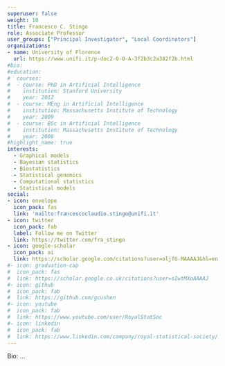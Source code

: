 ```yaml
---
superuser: false
weight: 10
title: Francesco C. Stingo
role: Associate Professor
user_groups: ["Principal Investigator", "Local Coordinators"]
organizations:
- name: University of Florence 
  url: https://www.unifi.it/p-doc2-0-0-A-3f2b3c2a382f2b.html
#bio:
#education:
#  courses:
#  - course: PhD in Artificial Intelligence
#    institution: Stanford University
#    year: 2012
#  - course: MEng in Artificial Intelligence
#    institution: Massachusetts Institute of Technology
#    year: 2009
#  - course: BSc in Artificial Intelligence
#    institution: Massachusetts Institute of Technology
#    year: 2008
#highlight_name: true
interests:
  - Graphical models
  - Bayesian statistics
  - Biostatistics
  - Statistical genomics
  - Computational statistics
  - Statistical models
social:
- icon: envelope
  icon_pack: fas
  link: 'mailto:francescoclaudio.stingo@unifi.it'
- icon: twitter
  icon_pack: fab
  label: Follow me on Twitter
  link: https://twitter.com/fra_stingo
- icon: google-scholar
  icon_pack: ai
  link: https://scholar.google.com/citations?user=oljfG-MAAAAJ&hl=en
#- icon: graduation-cap
#  icon_pack: fas
#  link: https://scholar.google.co.uk/citations?user=sIwtMXoAAAAJ
#- icon: github
#  icon_pack: fab
#  link: https://github.com/gcushen
#- icon: youtube
#  icon_pack: fab
#  link: https://www.youtube.com/user/RoyalStatSoc
#- icon: linkedin
#  icon_pack: fab
#  link: https://www.linkedin.com/company/royal-statistical-society/
---
```


Bio: ...



